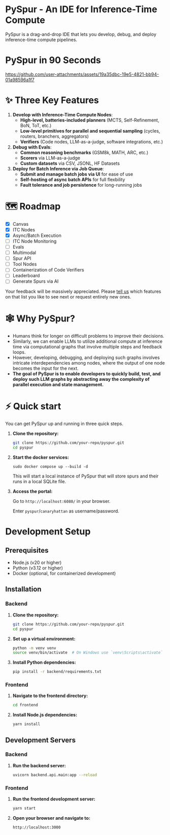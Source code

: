 # PySpur - An IDE for Inference-Time Compute

PySpur is a drag-and-drop IDE that lets you develop, debug, and deploy inference-time compute pipelines.

# PySpur in 90 Seconds

https://github.com/user-attachments/assets/19a35dbc-19e5-4821-bb94-01a98596a1f7

# ✨ Three Key Features

1. **Develop with Inference-Time Compute Nodes**:
    * **High-level, batteries-included planners** (MCTS, Self-Refinement, BoN, ToT, etc.)
    * **Low-level primitives for parallel and sequential sampling** (cycles, routers, branchers, aggregators)
    * **Verifiers** (Code nodes, LLM-as-a-judge, software integrations, etc.)
2. **Debug with Evals**:
    * **Common reasoning benchmarks** (GSM8k, MATH, ARC, etc.)
    * **Scorers** via LLM-as-a-judge
    * **Custom datasets** via CSV, JSONL, HF Datasets
3. **Deploy for Batch Inference via Job Queue**:
    * **Submit and manage batch jobs via UI** for ease of use
    * **Self-hosting of async batch APIs** for full flexbility
    * **Fault tolerance and job persistence** for long-running jobs

# 🗺️ Roadmap

- [X] Canvas
- [X] ITC Nodes
- [X] Async/Batch Execution
- [ ] ITC Node Monitoring
- [ ] Evals
- [ ] Multimodal
- [ ] Spur API
- [ ] Tool Nodes
- [ ] Containerization of Code Verifiers
- [ ] Leaderboard
- [ ] Generate Spurs via AI

Your feedback will be massively appreciated.
Please [tell us](mailto:founders@pyspur.com?subject=Feature%20Request&body=I%20want%20this%20feature%3Ai) which features on that list you like to see next or request entirely new ones.

# 🕸️ Why PySpur?

* Humans think for longer on difficult problems to improve their decisions.
* Similarly, we can enable LLMs to utilize additional compute at inference time via computational graphs that involve multiple steps and feedback loops.
* However, developing, debugging, and deploying such graphs involves intricate interdependencies among nodes, where the output of one node becomes the input for the next.
* **The goal of PySpur is to enable developers to quickly build, test, and deploy such LLM graphs by abstracting away the complexity of parallel execution and state management.**

# ⚡ Quick start

You can get PySpur up and running in three quick steps.

1. **Clone the repository:**
    ```sh
    git clone https://github.com/your-repo/pyspur.git
    cd pyspur
    ```

2. **Start the docker services:**

    ```sudo docker compose up --build -d```

    This will start a local instance of PySpur that will store spurs and their runs in a local SQLite file.

3. **Access the portal:**

    Go to `http://localhost:6080/` in your browser.

    Enter `pyspur`/`canaryhattan` as username/password.


#  Development Setup

## Prerequisites

- Node.js (v20 or higher)
- Python (v3.12 or higher)
- Docker (optional, for containerized development)

## Installation

### Backend

1. **Clone the repository:**
    ```sh
    git clone https://github.com/your-repo/pyspur.git
    cd pyspur
    ```

2. **Set up a virtual environment:**
    ```sh
    python -m venv venv
    source venv/bin/activate  # On Windows use `venv\Scripts\activate`
    ```

3. **Install Python dependencies:**
    ```sh
    pip install -r backend/requirements.txt
    ```

### Frontend

1. **Navigate to the frontend directory:**
    ```sh
    cd frontend
    ```

2. **Install Node.js dependencies:**
    ```sh
    yarn install
    ```

## Development Servers

### Backend

1. **Run the backend server:**
    ```sh
    uvicorn backend.api.main:app --reload
    ```

### Frontend

1. **Run the frontend development server:**
    ```sh
    yarn start
    ```

2. **Open your browser and navigate to:**
    ```
    http://localhost:3000
    ```
